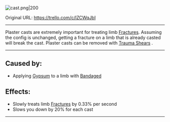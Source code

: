 ![cast.png\|200](//Extremities/Plaster%20Cast%20-%20Attachments/6718845db30472d958dd7e71.png)

Original URL: https://trello.com/c/lZCWqJbI

---

Plaster casts are extremely important for treating limb [Fractures](../Bones/Fractures.md). Assuming the config is unchanged, getting a fracture on a limb that is already casted will break the cast. Plaster casts can be removed with [Trauma Shears](../Items/Trauma%20Shears.md) .

---

## Caused by:

- Applying [Gypsum](../Items/Gypsum.md) to a limb with [Bandaged](../Any%20bodypart/Bandaged.md)

## Effects:

- Slowly treats limb [Fractures](../Bones/Fractures.md) by 0.33% per second
- Slows you down by 20% for each cast

---

